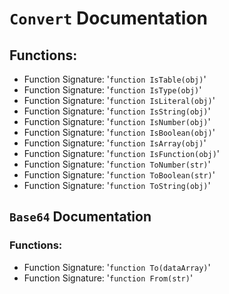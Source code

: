 # `Convert` Documentation
## Functions:
- Function Signature: '`function IsTable(obj)`'
- Function Signature: '`function IsType(obj)`'
- Function Signature: '`function IsLiteral(obj)`'
- Function Signature: '`function IsString(obj)`'
- Function Signature: '`function IsNumber(obj)`'
- Function Signature: '`function IsBoolean(obj)`'
- Function Signature: '`function IsArray(obj)`'
- Function Signature: '`function IsFunction(obj)`'
- Function Signature: '`function ToNumber(str)`'
- Function Signature: '`function ToBoolean(str)`'
- Function Signature: '`function ToString(obj)`'


## `Base64` Documentation
### Functions:
- Function Signature: '`function To(dataArray)`'
- Function Signature: '`function From(str)`'


